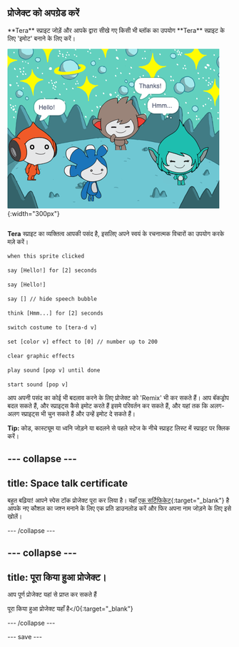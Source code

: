 ## प्रोजेक्ट को अपग्रेड करें

<div style="display: flex; flex-wrap: wrap">
<div style="flex-basis: 200px; flex-grow: 1; margin-right: 15px;">
**Tera** स्प्राइट जोड़ें और आपके द्वारा सीखे गए किसी भी ब्लॉक का उपयोग **Tera** स्प्राइट के लिए 'इमोट' बनाने के लिए करें।
</div>
<div>

![Tera स्प्राइट स्टेज पर।](images/tera-step.png){:width="300px"}

</div>
</div>

**Tera** स्प्राइट का व्यक्तित्व आपकी पसंद है, इसलिए अपने स्वयं के रचनात्मक विचारों का उपयोग करके मज़े करें।

```blocks3
when this sprite clicked

say [Hello!] for [2] seconds

say [Hello!]

say [] // hide speech bubble

think [Hmm...] for [2] seconds

switch costume to [tera-d v]

set [color v] effect to [0] // number up to 200

clear graphic effects

play sound [pop v] until done

start sound [pop v]
```

आप अपनी पसंद का कोई भी बदलाव करने के लिए प्रोजेक्ट को 'Remix' भी कर सकते हैं। आप बॅकड्रोप बदल सकते हैं, और स्प्राइट्स कैसे इमोट करते हैं इसमे परिवर्तन कर सकते हैं, और यहां तक कि अलग-अलग स्प्राइट्स भी चुन सकते हैं और उन्हें इमोट दे सकते हैं।

**Tip:** कोड, कास्ट्यूम या ध्वनि जोड़ने या बदलने से पहले स्टेज के नीचे स्प्राइट लिस्ट में स्प्राइट पर क्लिक करें।

--- collapse ---
---
title: Space talk certificate
---

बहुत बढ़िया! आपने स्पेस टॉक प्रोजेक्ट पूरा कर लिया है। यहाँ [एक सर्टिफिकेट](https://drive.google.com/file/d/18xx4uNIyRSty_2ujHkGDzGwTgfSGC1AF/view?usp=sharing){:target="_blank"} है आपके नए कौशल का जश्न मनाने के लिए एक प्रति डाउनलोड करें और फिर अपना नाम जोड़ने के लिए इसे खोलें।

--- /collapse ---

--- collapse ---
---
title: पूरा किया हुआ प्रोजेक्ट।
---

आप पूर्ण प्रोजेक्ट यहां से प्राप्त कर सकते हैं

पूरा किया हुआ प्रोजेक्ट यहाँ है</0{:target="_blank"}</p> 

--- /collapse ---

--- save ---
